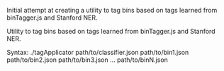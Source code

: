 Initial attempt at creating a utility to tag bins based on tags learned from binTagger.js and Stanford NER.

Utility to tag bins based on tags learned from binTagger.js and Stanford NER.

Syntax: ./tagApplicator path/to/classifier.json path/to/bin1.json path/to/bin2.json path/to/bin3.json ... path/to/binN.json
